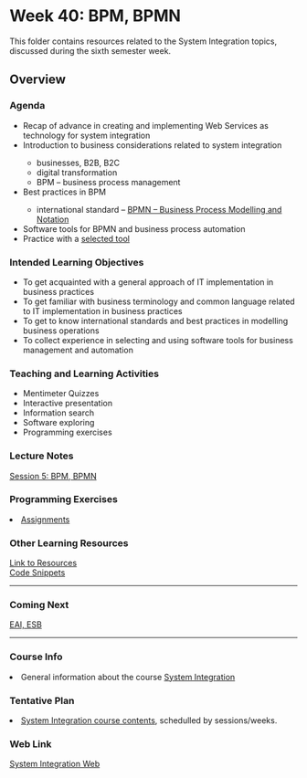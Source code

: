 # Week 40: BPM, BPMN
This folder contains resources related to the System Integration topics, discussed during the sixth semester week.	
<h2>Overview</h2>
<h3>Agenda</h3>
<ul>
	<li>Recap of advance in creating and implementing Web Services as technology for system integration</li>
  <li>Introduction to business considerations related to system integration</li>
  <ul>
  		<li>businesses, B2B, B2C</li>
		  <li>digital transformation</li>
    <li>BPM – business process management</li>
	</ul>  
	<li>Best practices in BPM</li>
	   <ul>
        <li>international standard – <a href="http://www.bpmn.org/">BPMN – Business Process Modelling and Notation</a></li>
	   </ul>  		
  <li>Software tools for BPMN and business process automation</li> 
  <li>Practice with a <a href="https://camunda.com/">selected tool</a></li>
</ul>

<h3>Intended Learning Objectives</h3>
<ul>
	<li>To get acquainted with a general approach of IT implementation in business practices</li>
	<li>To get familiar with business terminology and common language related to IT implementation in business practices</li>
	<li>To get to know international standards and best practices in modelling business operations</li>
  <li>To collect experience in selecting and using software tools for business management and automation</li>
</ul>

<h3>Teaching and Learning Activities</h3>
<ul>
	<li>Mentimeter Quizzes</li>
	<li>Interactive presentation</li>
	<li>Information search</a></li>	
	<li>Software exploring</li>
  <li>Programming exercises</li>
</ul>
 
<h3>Lecture Notes</h3>
  	<a href="https://cphbusiness.mrooms.net/pluginfile.php/286156/mod_resource/content/2/Session5BPM.pdf">Session 5: BPM, BPMN</a>
  
<h3>Programming Exercises</h3>
	<li><a href="https://datsoftlyngby.github.io/soft2019fall-si/Sessions/Week40/Assignments">Assignments</a></li> 
	
<h3>Other Learning Resources</h3>
<a href="https://datsoftlyngby.github.io/soft2019fall-si/Sessions/Week40/Resources/">Link to Resources</a><br>
<a href="https://github.com/datsoftlyngby/soft2019fall-si/tree/master/code">Code Snippets</a>

<hr>
<h3>Coming Next</h3>
<a href="https://datsoftlyngby.github.io/soft2019fall-si/Sessions/Week41/">EAI, ESB</a>
<hr>
<h3>Course Info</h3>
<li>General information about the course <a href="https://datsoftlyngby.github.io/soft2019fall/SI/course-info.html">System Integration</a></li>
<h3>Tentative Plan</h3>
<li><a href="https://datsoftlyngby.github.io/soft2019fall-si/Info/tentative-plan">System Integration course contents</a>, schedulled by sessions/weeks.</li>
<h3>Web Link</h3>
<a href="https://datsoftlyngby.github.io/soft2019fall-si">System Integration Web</a>
